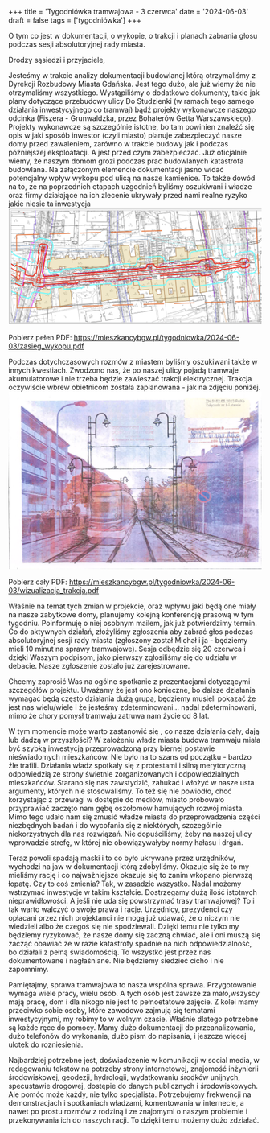 +++
title = 'Tygodniówka tramwajowa - 3 czerwca'
date = '2024-06-03'
draft = false
tags = ['tygodniówka']
+++

O tym co jest w dokumentacji, o wykopie, o trakcji i planach zabrania głosu podczas sesji absolutoryjnej rady miasta.

<!--more-->

Drodzy sąsiedzi i przyjaciele, 

Jesteśmy w trakcie analizy dokumentacji budowlanej którą otrzymaliśmy z Dyrekcji Rozbudowy Miasta Gdańska. Jest tego dużo, ale już wiemy że nie otrzymaliśmy wszystkiego. Wystąpiliśmy o dodatkowe dokumenty, takie jak plany dotyczące przebudowy ulicy Do Studzienki (w ramach tego samego działania inwestycyjnego co tramwaj) bądź projekty wykonawcze naszego odcinka (Fiszera - Grunwaldzka, przez Bohaterów Getta Warszawskiego). 
Projekty wykonawcze są szczególnie istotne, bo tam powinien znaleźć się opis w jaki sposób inwestor (czyli miasto) planuje zabezpieczyć nasze domy przed zawaleniem, zarówno w trakcie budowy jak i podczas późniejszej eksploatacji. A jest przed czym zabezpieczać. Już oficjalnie wiemy, że naszym domom grozi podczas prac budowlanych katastrofa budowlana. Na załączonym elemencie dokumentacji jasno widać potencjalny wpływ wykopu pod ulicą na nasze kamienice. To także dowód na to, że na poprzednich etapach uzgodnień byliśmy oszukiwani i władze oraz firmy działające na ich zlecenie ukrywały przed nami realne ryzyko jakie niesie ta inwestycja
![Zakres wykopu](wykop.png)

Pobierz pełen PDF: https://mieszkancybgw.pl/tygodniowka/2024-06-03/zasieg_wykopu.pdf

Podczas dotychczasowych rozmów z miastem byliśmy oszukiwani także w innych kwestiach. Zwodzono nas, że po naszej ulicy pojadą tramwaje akumulatorowe i nie trzeba będzie zawieszać trakcji elektrycznej. Trakcja oczywiście wbrew obietnicom została zaplanowana - jak na zdjęciu poniżej.
![Wizualizacja trakcji tramwajowej](trakcja.png)

Pobierz cały PDF: https://mieszkancybgw.pl/tygodniowka/2024-06-03/wizualizacja_trakcja.pdf

Właśnie na temat tych zmian w projekcie, oraz wpływu jaki będą one miały na nasze zabytkowe domy, planujemy kolejną konferencję prasową w tym tygodniu. Poinformuję o niej osobnym mailem, jak już potwierdzimy termin.
Co do aktywnych działań, złożyliśmy zgłoszenia aby zabrać głos podczas absolutoryjnej sesji rady miasta (zgłoszony został Michał i ja - będziemy mieli 10 minut na sprawy tramwajowe). Sesja odbędzie się 20 czerwca i dzięki Waszym podpisom, jako pierwszy zgłosiliśmy się do udziału w debacie. Nasze zgłoszenie zostało już zarejestrowane. 

Chcemy zaprosić Was na ogólne spotkanie z prezentacjami dotyczącymi szczegółów projektu. Uważamy że jest ono konieczne, bo dalsze działania wymagać będą często działania dużą grupą, będziemy musieli pokazać że jest nas wielu/wiele i że jesteśmy zdeterminowani… nadal zdeterminowani, mimo że chory pomysł tramwaju zatruwa nam życie od 8 lat.

W tym momencie może warto zastanowić się , co nasze działania dały, dają lub dadzą w przyszłości?
W założeniu władz miasta budowa tramwaju miała być szybką inwestycją przeprowadzoną  przy biernej postawie nieświadomych mieszkańców. Nie było na to szans od początku - bardzo źle trafili. Działania władz spotkały się z protestami i silną merytoryczną odpowiedzią ze strony świetnie zorganizowanych i odpowiedzialnych mieszkańców. Starano się nas zawstydzić, zahukać i włożyć w nasze usta argumenty, których nie stosowaliśmy. To też się nie powiodło, choć korzystając z przewagi w dostępie do mediów, miasto próbowało przyprawiać zaczęto nam gębę oszołomów hamujących rozwój miasta. Mimo tego udało nam się zmusić władze miasta do przeprowadzenia części niezbędnych badań i do wycofania się z niektórych, szczególnie niekorzystnych dla nas rozwiązań. Nie dopuściliśmy, żeby na naszej ulicy wprowadzić strefę, w której nie obowiązywałyby normy hałasu i drgań.

Teraz powoli spadają maski i to co było ukrywane przez urzędników, wychodzi na jaw w dokumentacji którą zdobyliśmy. Okazuje się że to my mieliśmy rację i co najważniejsze okazuje się to zanim wkopano pierwszą łopatę. 
Czy to coś zmienia? Tak, w zasadzie wszystko. Nadal możemy wstrzymać inwestycje w takim kształcie. Dostrzegamy dużą ilość istotnych nieprawidłowości. 
A jeśli nie uda się powstrzymać trasy tramwajowej? To i tak warto walczyć o swoje prawa i racje. Urzędnicy, prezydenci czy opłacani przez nich projektanci nie mogą już udawać, że o niczym nie wiedzieli albo że czegoś się nie spodziewali. Dzięki temu nie tylko my będziemy ryzykować, że nasze domy się zaczną chwiać, ale i oni muszą się zacząć obawiać że w razie katastrofy spadnie na nich odpowiedzialność, bo działali z pełną świadomością. To wszystko jest przez nas dokumentowane i nagłaśniane. Nie będziemy siedzieć cicho i nie zapomnimy.

Pamiętajmy, sprawa tramwajowa to nasza wspólna sprawa. Przygotowanie wymaga wiele pracy, wielu osób. A tych osób jest zawsze za mało,wszyscy mają pracę, dom i dla nikogo nie jest to pełnoetatowe zajęcie. Z kolei mamy przeciwko sobie osoby, które zawodowo zajmują się tematami inwestycyjnymi, my robimy to w wolnym czasie. 
Właśnie dlatego potrzebne są każde ręce do pomocy. Mamy dużo dokumentacji do przeanalizowania, dużo telefonów do wykonania, dużo pism do napisania, i jeszcze więcej ulotek do rozniesienia. 

Najbardziej potrzebne jest, doświadczenie w komunikacji w social media, w redagowaniu tekstów na potrzeby strony internetowej, znajomość inżynierii środowiskowej, geodezji, hydrologii, wydatkowaniu środków unijnych, specustawie drogowej, dostępie do danych publicznych i środowiskowych. Ale pomóc może każdy, nie tylko specjalista. Potrzebujemy frekwencji na demonstracjach i spotkaniach władzami,  komentowania w internecie, a nawet po prostu rozmów z rodziną i ze znajomymi o naszym problemie i przekonywania ich do naszych racji. To dzięki temu możemy dużo zdziałać.
